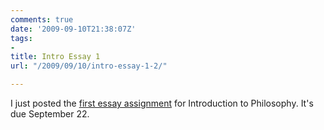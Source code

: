 ```yaml
---
comments: true
date: '2009-09-10T21:38:07Z'
tags:
- 
title: Intro Essay 1
url: "/2009/09/10/intro-essay-1-2/"

---
```

<p>I just posted the <a href="http://www.randyridenour.net/courses/intro/essay1.html">first essay assignment</a> for Introduction to Philosophy. It's due September 22.</p>
